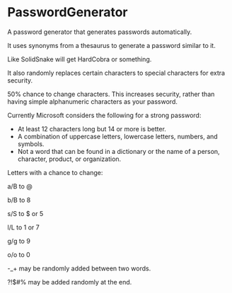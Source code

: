 # PasswordGenerator
A password generator that generates passwords automatically.

It uses synonyms from a thesaurus to generate a password similar to it.

Like SolidSnake will get HardCobra or something.

It also randomly replaces certain characters to special characters for extra security.

50% chance to change characters. This increases security, rather than having simple alphanumeric characters as your password.

Currently Microsoft considers the following for a strong password:


* At least 12 characters long but 14 or more is better.
* A combination of uppercase letters, lowercase letters, numbers, and symbols.
* Not a word that can be found in a dictionary or the name of a person, character, product, or organization.

Letters with a chance to change:

a/B to @

b/B to 8

s/S to $ or 5

l/L to 1 or 7

g/g to 9

o/o to 0

-_+ may be randomly added between two words.

?!$#% may be added randomly at the end.
